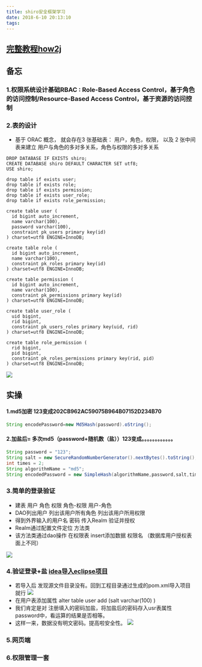 ```yaml
---
title: shiro安全框架学习
date: 2018-6-10 20:13:10
tags:
---
```


## [完整教程how2j](http://how2j.cn/k/shiro/shiro-plan/1732.html)

## 备忘

### 1.权限系统设计基础RBAC : Role-Based Access Control，基于角色的访问控制/Resource-Based Access Control，基于资源的访问控制
### 2.表的设计
- 基于 ORAC 概念， 就会存在3 张基础表： 用户，角色，权限， 以及 2 张中间表来建立 用户与角色的多对多关系，角色与权限的多对多关系
```mysql
DROP DATABASE IF EXISTS shiro;
CREATE DATABASE shiro DEFAULT CHARACTER SET utf8;
USE shiro;

drop table if exists user;
drop table if exists role;
drop table if exists permission;
drop table if exists user_role;
drop table if exists role_permission;

create table user (
  id bigint auto_increment,
  name varchar(100),
  password varchar(100),
  constraint pk_users primary key(id)
) charset=utf8 ENGINE=InnoDB;

create table role (
  id bigint auto_increment,
  name varchar(100),
  constraint pk_roles primary key(id)
) charset=utf8 ENGINE=InnoDB;

create table permission (
  id bigint auto_increment,
  name varchar(100),
  constraint pk_permissions primary key(id)
) charset=utf8 ENGINE=InnoDB;

create table user_role (
  uid bigint,
  rid bigint,
  constraint pk_users_roles primary key(uid, rid)
) charset=utf8 ENGINE=InnoDB;

create table role_permission (
  rid bigint,
  pid bigint,
  constraint pk_roles_permissions primary key(rid, pid)
) charset=utf8 ENGINE=InnoDB;
```
![](http://oyj1fkfcr.bkt.clouddn.com/2018-06-08_214017.png)

## 实操
#### 1.md5加密    123变成202CB962AC59075B964B07152D234B70
```java
String encodePassword=new Md5Hash(password).oString();
```
#### 2.加盐后= 多次md5（password+随机数（盐））123变成。。。。。。。。。。。。
```java
String password = "123";
String salt = new SecureRandomNumberGenerator().nextBytes().toString();//生成随机数
int times = 2;
String algorithmName = "md5";
String encodedPassword = new SimpleHash(algorithmName,password,salt,times).toString();//算法名 密码 盐 运算次数
```

### 3.简单的登录验证

- 建表 用户 角色 权限 角色-权限 用户-角色
- DAO列出用户 列出该用户所有角色 列出该用户所用权限
- 得到外界输入的用户名 密码 传入Realm 验证并授权
- Realm通过配置文件定位 方法类
- 该方法类通过dao操作 在权限表 insert添加数据 权限名 （数据库用户授权表面上不同）

![](http://oyj1fkfcr.bkt.clouddn.com/2018-06-10_161726.png)

### 4.验证登录+盐 [idea导入eclipse项目 ](http://how2j.cn/k/idea/idea-eclipse-web-project/1576.html)
- 若导入后 发现源文件目录没有。回到工程目录通过生成的pom.xml导入项目就行
![](http://oyj1fkfcr.bkt.clouddn.com/2018-06-11_114917.png)
- 在用户表添加属性 alter table user add (salt varchar(100) )
- 我们肯定是对 注册填入的密码加盐，将加盐后的密码存入usr表属性password中，看运算的结果是否相等。
- 这样一来，数据没有明文密码。提高啦安全性。
![](http://oy5lsbw4v.bkt.clouddn.com/2018-06-10_194628.png)



### 5.网页端

### 6.权限管理一套
